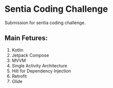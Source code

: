 # Sentia Coding Challenge

Submission for sentia coding challenge.

## Main Fetures:

1. Kotlin
2. Jetpack Compose
3. MVVM
4. Single Activity Architecture
5. Hilt for Dependency Injection
6. Retrofit
7. Glide
